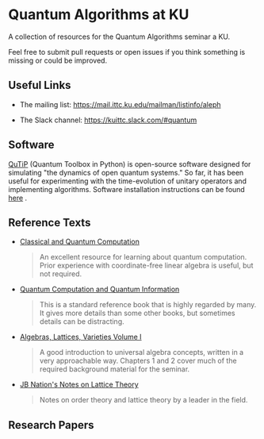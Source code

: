 # Quantum Algorithms at KU

A collection of resources for the Quantum Algorithms seminar a KU.

Feel free to submit pull requests or open issues if you think something is
missing or could be improved.


## Useful Links

* The mailing list: https://mail.ittc.ku.edu/mailman/listinfo/aleph

* The Slack channel: https://kuittc.slack.com/#quantum


## Software

[QuTiP](http://qutip.org) (Quantum Toolbox in Python) is open-source software designed for simulating "the dynamics of open quantum systems." So far, it has been useful for experimenting with the time-evolution of unitary operators and implementing algorithms. Software installation instructions can be found [here](http://qutip.org/docs/latest/installation.html) .

## Reference Texts
* [Classical and Quantum Computation][Kitaev Shen Vyalyi book]

  > An excellent resource for learning about quantum computation. Prior
  > experience with coordinate-free linear algebra is useful, but not required.

* [Quantum Computation and Quantum Information][Nielsen Chuang book]

  > This is a standard reference book that is highly regarded by many. It gives
  > more details than some other books, but sometimes details can be
  > distracting.

* [Algebras, Lattices, Varieties Volume I][MMT ALV vol1]

  > A good introduction to universal algebra concepts, written in a very
  > approachable way. Chapters 1 and 2 cover much of the required background
  > material for the seminar.

* [JB Nation's Notes on Lattice Theory](reference-texts/Nation%20-%20Notes%20on%20lattice%20theory.pdf)

  > Notes on order theory and lattice theory by a leader in the field.


## Research Papers


[Nielsen Chuang book]: http://en.wikipedia.org/wiki/Quantum_Computation_and_Quantum_Information
[Kitaev Shen Vyalyi book]: http://www.ams.org/books/gsm/047/
[MMT ALV vol1]: http://people.math.sc.edu/mcnulty/alglatvar/alvi.pdf
